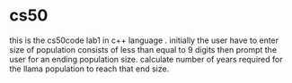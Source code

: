 # cs50
this is the cs50code lab1 in c++ language .
initially the user have to enter size of population consists of less than equal to 9 digits  then prompt the user for an ending population size. 
calculate number of years required for the llama population to reach that end size.
